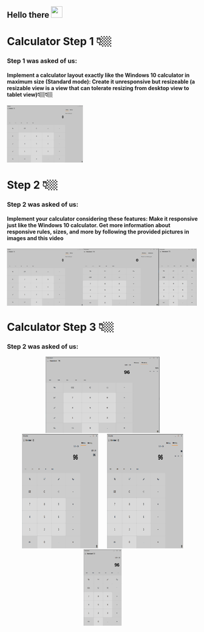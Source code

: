 <h2>
    Hello there
    <img src="https://media.tenor.com/3zYTjSu1N9AAAAAi/kenobi-pog.gif" width="30px" height="30px" />
</h2>

# Calculator Step 1 👇🏼
<h3>Step 1 was asked of us:</h3>
<h4>Implement a calculator layout exactly like the Windows 10 calculator in maximum size (Standard mode):
Create it unresponsive but resizeable (a resizable view is a view that can tolerate resizing from desktop view to tablet view)👇🏼👇🏼</h4>
 <img src="Picture/Step 1/Step 1 calculator photo .png" width="200" height="150" />

# Step 2 👇🏼
<h3>Step 2 was asked of us:</h3>
<h4>Implement your calculator considering these features:
Make it responsive just like the Windows 10 calculator.
Get more information about responsive rules, sizes, and more by following the provided pictures in images and this video</h4>
<div style="display:flex;">
    <img src="Picture/Step 2/Step 2 calculator photo .png" width="200" height="150"/>
    <img src="Picture/Step 2/Step 2 calculator photo.png" alt="Calculator Step 2" width="200" height="150"/>
    <img src="Picture/Step 2/Step 2  calculator photo.png" alt="Calculator Step 2" width="100" height="150"/>
  </div>

# Calculator Step  3 👇🏼
<h3>Step 2 was asked of us:</h3>
<div align="center">
  <img src="/Picture/Step 3/FullScreen Step 3.png" width="300" height="200" hspace="10">
  <img src="/Picture/Step 3/Histoy Step 3.png" width="200" height="300" hspace="10">
  <img src="/Picture/Step 3/memory Step 3.png" width="200" height="300" hspace="10">
  <img src="/Picture/Step 3/screen 500 px.png" width="100" height="200" hspace="10">
</div>

